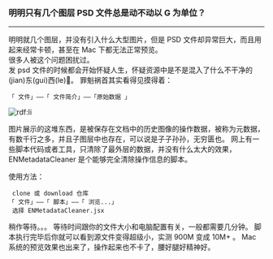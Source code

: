### 明明只有几个图层 PSD 文件总是动不动以 G 为单位？

***
明明就几个图层，并没有引入什么大型图片，但是 PSD 文件却异常巨大，而且用起来经常卡顿，甚至在 Mac 下都无法正常预览。<br>
很多人被这个问题困扰过。<br>
发 psd 文件的时候都会开始怀疑人生，怀疑资源中是不是混入了什么不干净的(jian)东(gui)西(le)🌚。
罪魁祸首其实看得见摸得着：

```
「 文件」——「 文件简介」——「原始数据 」
```

![rdf:li](https://pic3.zhimg.com/v2-7de17a5467833e87f67e8996c565307e_b.png)

图片展示的这堆东西，是被保存在文档中的历史图像的操作数据，被称为元数据，有数千行之多，并且子图层中也存在，可以说是子子孙孙，无穷匮也。
网上有一些脚本代码或者工具，只清除了最外层的数据，并没有什么太大的效果，ENMetadataCleaner 是个能够完全清除操作信息的脚本。

使用方法：

```
 clone 或 download 仓库
「 文件」——「 脚本」——「 浏览...」
 选择 ENMetadataCleaner.jsx
```

稍作等待。。。
等待时间跟你的文件大小和电脑配置有关，一般都需要几分钟。
脚本执行完毕后你就可以看到源文件变得超级小，实测 900M 变成 10M+ 。
Mac 系统的预览效果也出来了，操作起来也不卡了，腰好腿好精神好。






